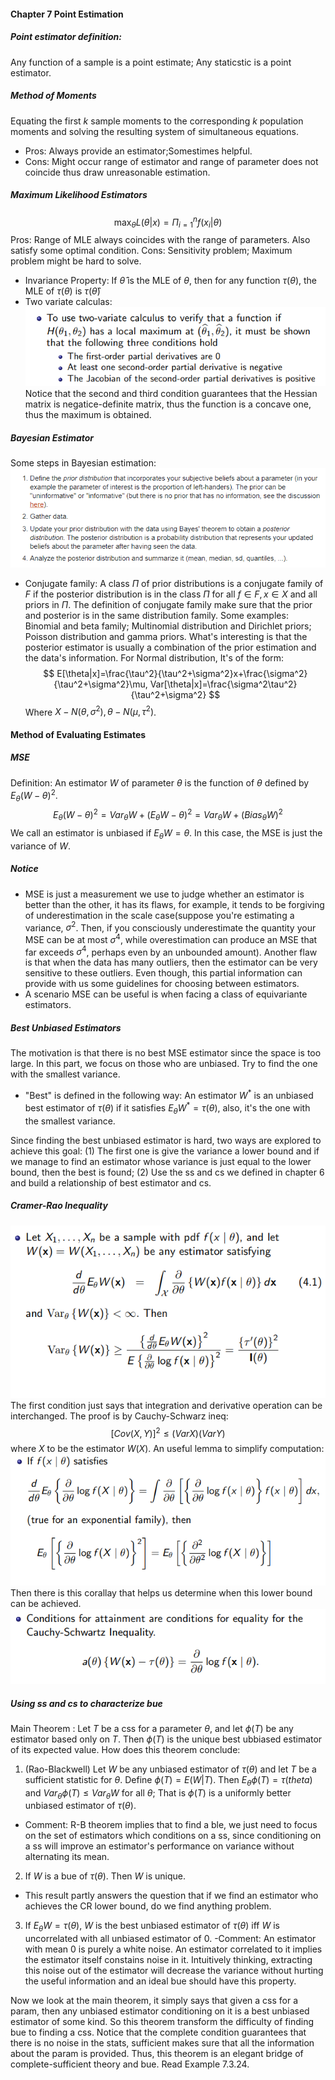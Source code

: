 #### Chapter 7 Point Estimation
##### Point estimator definition:
Any function of a sample is a point estimate; Any staticstic is a point estimator.
##### Method of Moments
Equating the first $k$ sample moments to the corresponding $k$ population moments and solving the resulting system of simultaneous equations.
- Pros: Always provide an estimator;Somestimes helpful.
- Cons: Might occur range of estimator and range of parameter does not coincide thus draw unreasonable estimation.
##### Maximum Likelihood Estimators
$$
\max_{\theta} L(\theta|x )=\Pi_{i=1}^n f(x_i|\theta)
$$
Pros: Range of MLE always coincides with the range of parameters. Also satisfy some optimal condition.
Cons: Sensitivity problem; Maximum problem might be hard to solve.
- Invariance Property: If $\hat{\theta}$ is the MLE of $\theta$, then for any function $\tau(\theta)$, the MLE  of $\tau(\theta)$ is $\tau(\hat{\theta})$
- Two variate calculas:
![](2019-12-15-22-02-04.png)
Notice that the second and third condition guarantees that the Hessian matrix is negatice-definite matrix, thus the function is a concave one, thus the maximum is obtained.
##### Bayesian Estimator
Some steps in Bayesian estimation:
![](2019-12-15-22-32-21.png)
- Conjugate family: A class $\Pi$ of prior distributions is a conjugate family of $F$ if the posterior distribution is in the class $\Pi$  for all $f\in F, x\in X$ and all priors in $\Pi$.
The definition of conjugate family make sure that the prior and posterior is in the same distribution family. Some examples: Binomial and beta family; Multinomial distribution and Dirichlet priors; Poisson distribution and gamma priors.
What's interesting is that the posterior estimator is usually a combination of the prior estimation and the data's information. For Normal distribution, It's of the form:
$$
E[\theta|x]=\frac{\tau^2}{\tau^2+\sigma^2}x+\frac{\sigma^2}{\tau^2+\sigma^2}\mu, Var[\theta|x]=\frac{\sigma^2\tau^2}{\tau^2+\sigma^2}
$$
Where $X-N(\theta,\sigma^2),\theta-N(\mu,\tau^2)$.
#### Method of Evaluating Estimates
##### MSE
Definition: An estimator $W$ of parameter $\theta$  is the function of $\theta$ defined by $E_{\theta}(W-\theta)^2$.
$$
E_{\theta}(W-\theta)^2=Var_{\theta}W+(E_{\theta}W-\theta)^2=Var_{\theta}W+(Bias_{\theta}W)^2
$$
We call an estimator is unbiased if $E_{\theta}W=\theta$. In this case, the MSE is just the variance of $W$.
##### Notice
- MSE is just a measurement we use to judge whether an estimator is better than the other, it has its flaws, for example, it tends to be forgiving of underestimation in the scale case(suppose you're estimating a variance, $σ^2$. Then, if you consciously underestimate the quantity your MSE can be at most $σ^4$, while overestimation can produce an MSE that far exceeds $σ^4$, perhaps even by an unbounded amount). Another flaw is that when the data has many outliers, then the estimator can be very sensitive to these outliers. Even though, this partial information can provide with us some guidelines for choosing between estimators.
- A scenario MSE can be useful is when facing a class of equivariante estimators.
##### Best Unbiased Estimators
The motivation is that there is no best MSE estimator since the space is too large. In this part, we focus on those who are unbiased. Try to find the one with the smallest variance.
- "Best" is defined in the following way: An estimator $W^*$ is an unbiased best estimator of $\tau(\theta)$ if it satisfies $E_{\theta}W^*=\tau(\theta)$, also, it's the one with the smallest variance.

Since finding the best unbiased estimator is hard, two ways are explored to achieve this goal: 
(1) The first one is give the variance a lower bound and if we manage to find an estimator whose variance is just equal to the lower bound, then the best is found; 
(2) Use the ss and cs we defined in chapter 6 and build a relationship of best estimator and cs.
##### Cramer-Rao Inequality
![](2019-12-16-19-00-27.png)
The first condition just says that integration and derivative operation can be interchanged. The proof is by Cauchy-Schwarz ineq:
$$
[Cov(X,Y)]^2\leq(VarX)(Var Y)
$$
where $X$ to be the estimator $W(X)$. 
An useful lemma to simplify computation:
![](2019-12-16-19-17-29.png)
Then there is this corallay that helps us determine when this lower bound can be achieved.
![](2019-12-16-19-19-04.png)
##### Using ss and cs to characterize bue
Main Theorem : Let $T$ be a css for a parameter $\theta$, and let $\phi(T)$ be any estimator based only on $T$. Then $\phi(T)$ is the unique best ubbiased estimator of its expected value.
How does this theorem conclude:
1. (Rao-Blackwell) Let $W$ be any unbiased estimator of $\tau(\theta)$ and let $T$ be a sufficient statistic for $\theta$. Define $\phi(T)=E(W|T)$. Then $E_{\theta}\phi(T)=\tau(theta)$ and $Var_{\theta}\phi(T)\leq Var_{\theta}W$ for all $\theta$; That is $\phi(T)$ is a uniformly better unbiased estimator of $\tau(\theta)$.
- Comment: R-B theorem implies that to find a ble, we just need to focus on the set of estimators which conditions on a ss, since conditioning on a ss will improve an estimator's performance on variance without alternating its mean.
2. If $W$ is a bue of $\tau(\theta)$. Then $W$ is unique.
- This result partly answers the question that if we find an estimator who achieves the CR lower bound, do we find anything problem.
3. If $E_{\theta}W=\tau(\theta)$, $W$ is the best unbiased estimator of $\tau(\theta)$ iff $W$ is uncorrelated with all unbiased estimator of $0$.
-Comment: An estimator with mean 0 is purely a white noise. An estimator correlated to it implies the estimator itself constains noise in it. Intuitively thinking, extracting this noise out of the estimator will decrease the variance without hurting the useful information and an ideal bue should have this property. 

Now we look at the main theorem, it simply says that given a css for a param, then any unbiased estimator conditioning on it is a best unbiased estimator of some kind. So this theorem transform the difficulty of finding bue to finding a css. Notice that the complete condition guarantees that there is no noise in the stats, sufficient makes sure that all the information about the param is provided. Thus, this theorem is an elegant bridge of complete-sufficient theory and bue.
Read Example 7.3.24.